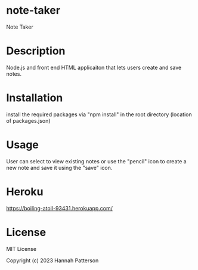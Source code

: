 # note-taker
 Note Taker

# Description
Node.js and front end HTML applicaiton that lets users create and save notes.

# Installation
install the required packages via "npm install" in the root directory (location of packages.json)

# Usage
User can select to view existing notes or use the "pencil" icon to create a new note and save it using the "save" icon.

# Heroku 
https://boiling-atoll-93431.herokuapp.com/

# License
MIT License

Copyright (c) 2023 Hannah Patterson
